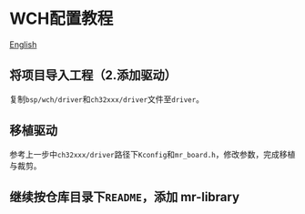 # WCH配置教程

[English](README_EN.md)

## 将项目导入工程（2.添加驱动）

复制`bsp/wch/driver`和`ch32xxx/driver`文件至`driver`。

## 移植驱动

参考上一步中`ch32xxx/driver`路径下`Kconfig`和`mr_board.h`，修改参数，完成移植与裁剪。

## 继续按仓库目录下`README`，添加 mr-library
